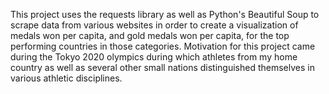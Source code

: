 This project uses the requests library as well as Python's Beautiful Soup to scrape data from various websites in order to create a visualization of medals won per capita, and gold medals won per capita, for the top performing countries in those categories. Motivation for this project came during the Tokyo 2020 olympics during which athletes from my home country as well as several other small nations distinguished themselves in various athletic disciplines.